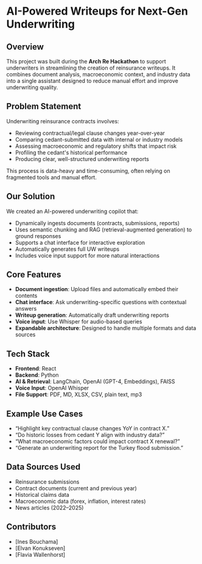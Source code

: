 # AI-Powered Writeups for Next-Gen Underwriting

## Overview

This project was built during the **Arch Re Hackathon** to support underwriters in streamlining the creation of reinsurance writeups. It combines document analysis, macroeconomic context, and industry data into a single assistant designed to reduce manual effort and improve underwriting quality.

## Problem Statement

Underwriting reinsurance contracts involves:

- Reviewing contractual/legal clause changes year-over-year  
- Comparing cedant-submitted data with internal or industry models  
- Assessing macroeconomic and regulatory shifts that impact risk  
- Profiling the cedant's historical performance  
- Producing clear, well-structured underwriting reports

This process is data-heavy and time-consuming, often relying on fragmented tools and manual effort.

## Our Solution

We created an AI-powered underwriting copilot that:

- Dynamically ingests documents (contracts, submissions, reports)  
- Uses semantic chunking and RAG (retrieval-augmented generation) to ground responses  
- Supports a chat interface for interactive exploration  
- Automatically generates full UW writeups  
- Includes voice input support for more natural interactions

## Core Features

- **Document ingestion**: Upload files and automatically embed their contents  
- **Chat interface**: Ask underwriting-specific questions with contextual answers  
- **Writeup generation**: Automatically draft underwriting reports  
- **Voice input**: Use Whisper for audio-based queries  
- **Expandable architecture**: Designed to handle multiple formats and data sources

## Tech Stack

- **Frontend**: React  
- **Backend**: Python  
- **AI & Retrieval**: LangChain, OpenAI (GPT-4, Embeddings), FAISS  
- **Voice Input**: OpenAI Whisper  
- **File Support**: PDF, MD, XLSX, CSV, plain text, mp3

## Example Use Cases

- “Highlight key contractual clause changes YoY in contract X.”  
- “Do historic losses from cedant Y align with industry data?”  
- “What macroeconomic factors could impact contract X renewal?”  
- “Generate an underwriting report for the Turkey flood submission.”  

## Data Sources Used

- Reinsurance submissions  
- Contract documents (current and previous year)  
- Historical claims data  
- Macroeconomic data (forex, inflation, interest rates)  
- News articles (2022–2025)


## Contributors
 
- [Ines Bouchama]
- [Elvan Konukseven]  
- [Flavia Wallenhorst]

